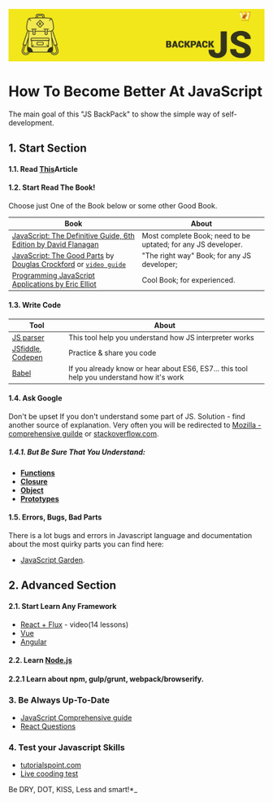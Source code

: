 ![JavaScript BackPack by webman](/img/github-js.jpg?raw=true)
# How To Become Better At JavaScript
The main goal of this "JS BackPack" to show the simple way of self-development.

## 1. Start Section
#### 1.1. Read [This](https://auth0.com/blog/a-brief-history-of-javascript/)Article

#### 1.2. Start Read The Book!
Choose just One of the Book below or some other Good Book.

|Book|About|
|------------------|-----------|
|[JavaScript: The Definitive Guide, 6th Edition by David Flanagan](http://shop.oreilly.com/product/9780596805531.do)|Most complete Book; need to be uptated; for any JS developer.|
|[JavaScript: The Good Parts](http://shop.oreilly.com/product/9780596517748.do) by [Douglas Crockford](https://en.wikipedia.org/wiki/Douglas_Crockford) or [`video guide`](https://app.pluralsight.com/player?author=douglas-crockford&name=javascript-good-parts-m3&mode=live&clip=2&course=javascript-good-parts)|"The right way" Book; for any JS developer;|
|[Programming JavaScript Applications by Eric Elliot](http://shop.oreilly.com/product/9780596517748.do)|Cool Book; for experienced.|

#### 1.3. Write Code

|Tool|About|
|------------------|-----------|
|[JS parser](http://esprima.org/demo/parse.html)|This tool help you understand how JS interpreter works|
|[JSfiddle](http://jsfiddle.net/), [Codepen](http://codepen.io/)|Practice & share you code|
|[Babel](https://babeljs.io/repl/)|If you already know or hear about ES6, ES7... this tool help you understand how it's work|

#### 1.4. Ask Google
Don't be upset If you don't understand some part of JS. Solution - find another source of explanation. Very often you will be redirected to [Mozilla - comprehensive guilde](https://developer.mozilla.org/en-US/docs/Web/JavaScript) or [stackoverflow.com](https://stackoverflow.com/).

##### 1.4.1. But Be Sure That You Understand:
* [**Functions**](http://markdaggett.com/blog/2013/02/15/functions-explained/)
* [**Closure**](http://javascriptissexy.com/understand-javascript-closures-with-ease/)
* [**Object**](http://javascriptissexy.com/javascript-objects-in-detail/)
* [**Prototypes**](https://developer.mozilla.org/en-US/docs/Web/JavaScript/Reference/Global_Objects/Object/prototype) 

#### 1.5. Errors, Bugs, Bad Parts
There is a lot bugs and errors in Javascript language and documentation about the most quirky parts you can find here:
* [JavaScript Garden](http://bonsaiden.github.io/JavaScript-Garden/).

## 2. Advanced Section
#### 2.1. Start Learn Any Framework
* [React + Flux](https://www.youtube.com/watch?v=MhkGQAoc7bc&t=7s) - video(14 lessons)
* [Vue](https://vuejs.org/)
* [Angular](https://angularjs.org/)
#### 2.2. Learn [Node.js](https://nodejs.org/en/)
#### 2.2.1 Learn about npm, gulp/grunt, webpack/browserify.

### 3. Be Always Up-To-Date
* [JavaScript Сomprehensive guide](https://github.com/adam-s/js-interview-review)
* [React Questions](https://tylermcginnis.com/react-interview-questions/?utm_source=forwebdev&utm_medium=announcement&utm_campaign=voprosy-i-otvety-dlya-sobesedovaniy-o-ton)

### 4. Test your Javascript Skills
* [tutorialspoint.com](https://www.tutorialspoint.com/javascript/javascript_online_test.htm)
* [Live cooding test](https://www.testdome.com)

Be DRY, DOT, KISS, Less and smart!*_
